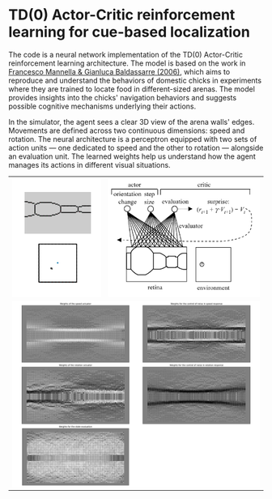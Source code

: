 #  TD(0) Actor-Critic reinforcement learning for cue-based localization

The code is a neural network implementation of the TD(0) Actor-Critic reinforcement learning architecture. The model is based on the work in [Francesco Mannella & Gianluca Baldassarre (2006)](https://royalsocietypublishing.org/doi/10.1098/rstb.2006.1966), which aims to reproduce and understand the behaviors of domestic chicks in experiments where they are trained to locate food in different-sized arenas. The model provides insights into the chicks' navigation behaviors and suggests possible cognitive mechanisms underlying their actions. 

In the simulator, the agent sees a clear 3D view of the arena walls' edges. Movements are defined across two continuous dimensions: speed and rotation. The neural architecture is a perceptron equipped with two sets of action units — one dedicated to speed and the other to rotation — alongside an evaluation unit. The learned weights help us understand how the agent manages its actions in different visual situations.

<table>
<tbody>
  <tr>
    <td><img  src="docs/demo.gif" width="300">
    <td><img src="docs/model.png" width="510">
  </tr>
  <tr>
    <td  colspan="2"><img width="840" src="docs/analysis.png"> </td>
  </tr>
</tbody>

